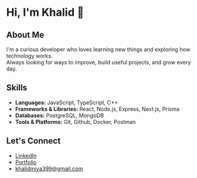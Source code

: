 # Hi, I'm Khalid 👋  

## About Me  
I'm a curious developer who loves learning new things and exploring how technology works.  
Always looking for ways to improve, build useful projects, and grow every day.

## Skills  
- **Languages:** JavaScript, TypeScript, C++   
- **Frameworks & Libraries:** React, Node.js, Express, Next.js, Prisma  
- **Databases:** PostgreSQL, MongoDB  
- **Tools & Platforms:** Git, Github, Docker, Postman  

## Let's Connect  
- [LinkedIn](https://www.linkedin.com/in/khalid-miya-drac/)  
- [Portfolio](https://portfoliodrac.netlify.app/)  
- khalidmiya399@gmail.com  
